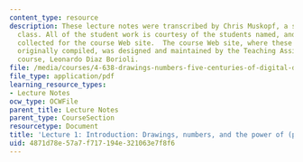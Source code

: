 ```yaml
---
content_type: resource
description: These lecture notes were transcribed by Chris Muskopf, a student in the
  class. All of the student work is courtesy of the students named, and was originally
  collected for the course Web site.  The course Web site, where these notes were
  originally compiled, was designed and maintained by the Teaching Assistant of the
  course, Leonardo Diaz Borioli.
file: /media/courses/4-638-drawings-numbers-five-centuries-of-digital-design-fall-2002/4871d78e57a7f717194e321063e7f8f6_lecture_1.pdf
file_type: application/pdf
learning_resource_types:
- Lecture Notes
ocw_type: OCWFile
parent_title: Lecture Notes
parent_type: CourseSection
resourcetype: Document
title: 'Lecture 1: Introduction: Drawings, numbers, and the power of (printed) images'
uid: 4871d78e-57a7-f717-194e-321063e7f8f6
---
```

